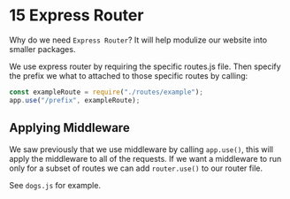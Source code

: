 # 15 Express Router

Why do we need `Express Router`?
It will help modulize our website into smaller packages.

We use express router by requiring the specific routes.js file.
Then specify the prefix we what to attached to those specific routes by calling:

```javascript
const exampleRoute = require("./routes/example");
app.use("/prefix", exampleRoute);
```

## Applying Middleware

We saw previously that we use middleware by calling `app.use()`, this will apply the middleware to all of the requests.
If we want a middleware to run only for a subset of routes we can add `router.use()` to our router file.

See `dogs.js` for example.
